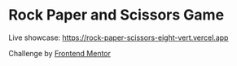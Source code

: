 # Rock Paper and Scissors Game

Live showcase: https://rock-paper-scissors-eight-vert.vercel.app

Challenge by [Frontend Mentor](https://www.frontendmentor.io)
